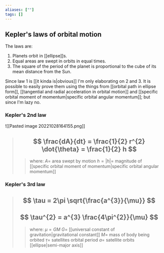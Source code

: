 ```yaml
---
aliases: [""]
tags: []
---
```


## Kepler's laws of orbital motion

The laws are:
1) Planets orbit in [[ellipse]]s.
2) Equal areas are swept in orbits in equal times.
3) The square of the period of the planet is proportional to the cube of its mean distance from the Sun.

Since law 1 is [[it kinda is|obvious]] I'm only elaborating on 2 and 3. It is possible to easily prove them using the things from [[orbital path in ellipse form]], [[tangential and radial acceleration in orbital motion]] and [[specific orbital moment of momentum|specific orbital angular momentum]]; but since I'm lazy no.

### Kepler's 2nd law

![[Pasted image 20221028164155.png]]

> ## $$ \frac{dA}{dt} = \frac{1}{2} r^{2} \dot{\theta} = \frac{1}{2} h $$ 
>> where:
>> $A=$ area swept by motion
>> $h=|h|=$ magnitude of [[specific orbital moment of momentum|specific orbital angular momentum]]

### Kepler's 3rd law

> ## $$ \tau = 2\pi \sqrt{\frac{a^{3}}{\mu}} $$ 
> ## $$ \tau^{2} = a^{3} \frac{4\pi^{2}}{\mu} $$ 
>> where:
>> $\mu=GM$ 
>> $G=$ [[universal constant of gravitation|gravitational constant]]
>> $M=$ mass of body being orbited
>> $\tau=$ satellites orbital period
>> $a=$ satellite orbits [[ellipse|semi-major axis]]
